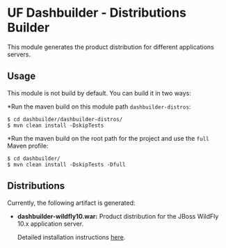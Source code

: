 UF Dashbuilder - Distributions Builder
=======================================

This module generates the product distribution for different applications servers.             

Usage
-----
This module is not build by default. You can build it in two ways:

*Run the maven build on this module path `dashbuilder-distros`:
 
    $ cd dashbuilder/dashbuilder-distros/
    $ mvn clean install -DskipTests

*Run the maven build on the root path for the project and use the `full` Maven profile:            

    $ cd dashbuilder/
    $ mvn clean install -DskipTests -Dfull
    
Distributions
-------------
 
Currently, the following artifact is generated:                   

* **dashbuilder-wildfly10.war:**  Product distribution for the JBoss WildFly 10.x application server.

  Detailed installation instructions [here](./src/main/wildfly10/README.md).

